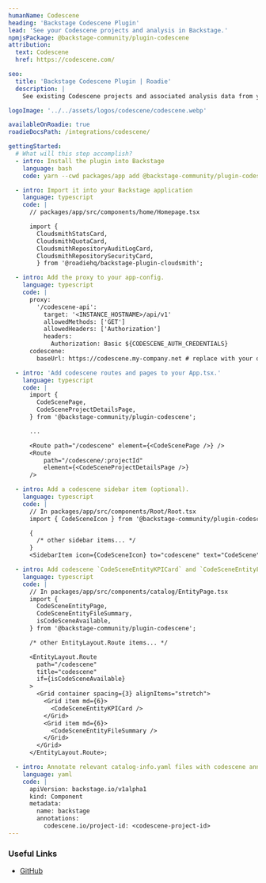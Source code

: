 ```yaml
---
humanName: Codescene
heading: 'Backstage Codescene Plugin'
lead: 'See your Codescene projects and analysis in Backstage.'
npmjsPackage: @backstage-community/plugin-codescene
attribution:
  text: Codescene
  href: https://codescene.com/

seo:
  title: 'Backstage Codescene Plugin | Roadie'
  description: |
    See existing Codescene projects and associated analysis data from your CodeScene instance inside Backstage.

logoImage: '../../assets/logos/codescene/codescene.webp'

availableOnRoadie: true
roadieDocsPath: /integrations/codescene/

gettingStarted:
  # What will this step accomplish?
  - intro: Install the plugin into Backstage
    language: bash
    code: yarn --cwd packages/app add @backstage-community/plugin-codescene

  - intro: Import it into your Backstage application
    language: typescript
    code: |
      // packages/app/src/components/home/Homepage.tsx

      import {
        CloudsmithStatsCard,
        CloudsmithQuotaCard,
        CloudsmithRepositoryAuditLogCard,
        CloudsmithRepositorySecurityCard,
        } from '@roadiehq/backstage-plugin-cloudsmith';

  - intro: Add the proxy to your app-config.
    language: typescript
    code: |
      proxy:
        '/codescene-api':
          target: '<INSTANCE_HOSTNAME>/api/v1'
          allowedMethods: ['GET']
          allowedHeaders: ['Authorization']
          headers:
            Authorization: Basic ${CODESCENE_AUTH_CREDENTIALS}
      codescene:
        baseUrl: https://codescene.my-company.net # replace with your own URL

  - intro: 'Add codescene routes and pages to your App.tsx.'
    language: typescript
    code: |
      import {
        CodeScenePage,
        CodeSceneProjectDetailsPage,
      } from '@backstage-community/plugin-codescene';

      ...

      <Route path="/codescene" element={<CodeScenePage />} />
      <Route
          path="/codescene/:projectId"
          element={<CodeSceneProjectDetailsPage />}
      />

  - intro: Add a codescene sidebar item (optional).
    language: typescript
    code: |
      // In packages/app/src/components/Root/Root.tsx
      import { CodeSceneIcon } from '@backstage-community/plugin-codescene';

      {
        /* other sidebar items... */
      }
      <SidebarItem icon={CodeSceneIcon} to="codescene" text="CodeScene" />;

  - intro: Add codescene `CodeSceneEntityKPICard` and `CodeSceneEntityFileSummary` to your entity page.
    language: typescript
    code: |
      // In packages/app/src/components/catalog/EntityPage.tsx
      import {
        CodeSceneEntityPage,
        CodeSceneEntityFileSummary,
        isCodeSceneAvailable,
      } from '@backstage-community/plugin-codescene';

      /* other EntityLayout.Route items... */

      <EntityLayout.Route
        path="/codescene"
        title="codescene"
        if={isCodeSceneAvailable}
      >
        <Grid container spacing={3} alignItems="stretch">
          <Grid item md={6}>
            <CodeSceneEntityKPICard />
          </Grid>
          <Grid item md={6}>
            <CodeSceneEntityFileSummary />
          </Grid>
        </Grid>
      </EntityLayout.Route>;

  - intro: Annotate relevant catalog-info.yaml files with codescene annotations.
    language: yaml
    code: |
      apiVersion: backstage.io/v1alpha1
      kind: Component
      metadata:
        name: backstage
        annotations:
          codescene.io/project-id: <codescene-project-id>
---
```


### Useful Links

- [GitHub](https://github.com/backstage/community-plugins/tree/main/workspaces/codescene/plugins/codescene)
